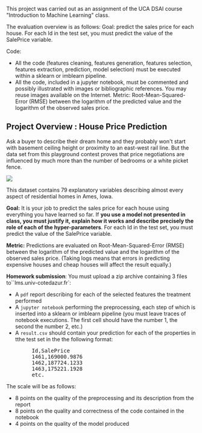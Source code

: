 This project was carried out as an assignment of the UCA DSAI course "Introduction to Machine Learning" class.

The evaluation overview is as follows:
Goal: predict the sales price for each house. For each Id in the test set, you must predict the value of the SalePrice variable. 

Code: 
* All the code (features cleaning, features generation, features selection, features extraction, prediction, model selection) must be executed within a sklearn or imblearn pipeline.
* All the code, included in a jupyter notebook, must be commented and possibly illustrated with images or bibliographic references. You may reuse images available on the Internet.
Metric: Root-Mean-Squared-Error (RMSE) between the logarithm of the predicted value and the logarithm of the observed sales price. 

## Project Overview : House Price Prediction

Ask a buyer to describe their dream home and they probably won't start with basement ceiling height or proximity to an east-west rail line. But the data set from this playground contest proves that price negotiations are influenced by much more than the number of bedrooms or a white picket fence.

![](https://storage.googleapis.com/kaggle-competitions/kaggle/5407/media/housesbanner.png)

This dataset contains 79 explanatory variables describing almost every aspect of residential homes in Ames, Iowa. 

**Goal:** It is your job to predict the sales price for each house using everything you have learned so far. If **you use a model not presented in class, you must justify it, explain how it works and describe precisely the role of each of the hyper-parameters**. For each Id in the test set, you must predict the value of the SalePrice variable. 

**Metric:** Predictions are evaluated on Root-Mean-Squared-Error (RMSE) between the logarithm of the predicted value and the logarithm of the observed sales price. (Taking logs means that errors in predicting expensive houses and cheap houses will affect the result equally.)

**Homework submission**: You must upload a zip archive containing 3 files to``lms.univ-cotedazur.fr`:

* A `pdf` report describing for each of the selected features the treatment performed
* A `jupyter notebook` performing the preprocessing, each step of which is inserted into a sklearn or imblearn pipeline (you must leave traces of notebook executions. The first cell should have the number 1, the second the number 2, etc.)
* A `result.csv` should contain your prediction for each of the properties in tthe test set in the the following format:
<pre>
        Id,SalePrice
        1461,169000.9876
        1462,187724.1233
        1463,175221.1928
        etc.
</pre>

The scale will be as follows:
* 8 points on the quality of the preprocessing and its description from the report 
* 8 points on the quality and correctness of the code contained in the notebook
* 4 points on the quality of the model produced
